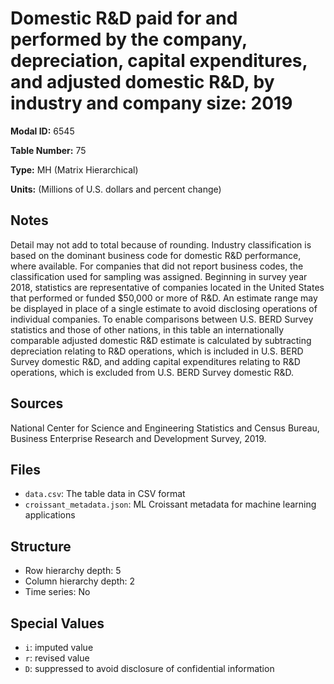 # Domestic R&D paid for and performed by the company, depreciation, capital expenditures, and adjusted domestic R&D, by industry and company size: 2019

**Modal ID:** 6545

**Table Number:** 75

**Type:** MH (Matrix Hierarchical)

**Units:** (Millions of U.S. dollars and percent change)

## Notes

Detail may not add to total because of rounding. Industry classification is based on the dominant business code for domestic R&D performance, where available. For companies that did not report business codes, the classification used for sampling was assigned. Beginning in survey year 2018, statistics are representative of companies located in the United States that performed or funded $50,000 or more of R&D. An estimate range may be displayed in place of a single estimate to avoid disclosing operations of individual companies. To enable comparisons between U.S. BERD Survey statistics and those of other nations, in this table an internationally comparable adjusted domestic R&D estimate is calculated by subtracting depreciation relating to R&D operations, which is included in U.S. BERD Survey domestic R&D, and adding capital expenditures relating to R&D operations, which is excluded from U.S. BERD Survey domestic R&D.

## Sources

National Center for Science and Engineering Statistics and Census Bureau, Business Enterprise Research and Development Survey, 2019.

## Files

- `data.csv`: The table data in CSV format
- `croissant_metadata.json`: ML Croissant metadata for machine learning applications

## Structure

- Row hierarchy depth: 5
- Column hierarchy depth: 2
- Time series: No

## Special Values

- `i`: imputed value
- `r`: revised value
- `D`: suppressed to avoid disclosure of confidential information
